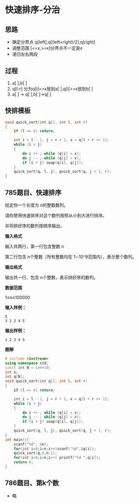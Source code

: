 # 快速排序-分治
## 思路
- 确定分界点 q[left],q[(left+right)/2],q[right]
- 调整范围 [<=x,>=x]分界点不一定是x
- 递归左右两段

## 过程
1. a[ ],b[ ]
2. q[l-r] 分为q[i]<=x放到a[ ],q[i]>=x放到b[ ]
3. a[ ] -> q[ ],b[ ]->q[ ]

## 快排模板
```c++
void quick_sort(int q[], int l, int r)
{
    if (l >= r) return;

    int i = l - 1, j = r + 1, x = q[l + r >> 1];
    while (i < j)
    {
        do i ++ ; while (q[i] < x);
        do j -- ; while (q[j] > x);
        if (i < j) swap(q[i], q[j]);
    }
    quick_sort(q, l, j), quick_sort(q, j + 1, r);
}
```

## 785题目、快速排序
给定你一个长度为 n的整数数列。

请你使用快速排序对这个数列按照从小到大进行排序。

并将排好序的数列按顺序输出。

**输入格式**

输入共两行，第一行包含整数 n

第二行包含 n个整数（所有整数均在 1∼10^9范围内），表示整个数列。

**输出格式**

输出共一行，包含 n个整数，表示排好序的数列。

**数据范围**

1≤n≤100000

**输入样例：**
```
5
3 1 2 4 5
```
**输出样例：**
```
1 2 3 4 5
```
**题解**
```c++
# include <iostream>
using namespace std;
const int N = 1e6+10;
int n;
int q[N];
void quick_sort(int q[], int l, int r)
{
    if (l >= r) return;

    int i = l - 1, j = r + 1, x = q[l + r >> 1];
    while (i < j)
    {
        do i ++ ; while (q[i] < x);
        do j -- ; while (q[j] > x);
        if (i < j) swap(q[i], q[j]);
    }
    quick_sort(q, l, j), quick_sort(q, j + 1, r);
}
int main(){
    scanf("%d", &n);
    for(int i=0;i<n;i++)scanf("%d",&q[i]);
    quick_sort(q,0,n-1);
    for(int i=0;i<n;i++) printf("%d ",q[i]);
    return 0;
}
```

## 786题目、第k个数
- 略
